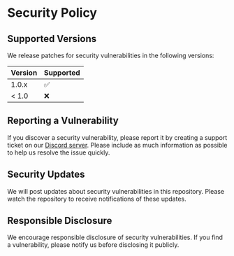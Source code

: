 # Security Policy

## Supported Versions

We release patches for security vulnerabilities in the following versions:

| Version | Supported          |
| ------- | ------------------ |
| 1.0.x   | :white_check_mark: |
| < 1.0   | :x:                |

## Reporting a Vulnerability

If you discover a security vulnerability, please report it by creating a support ticket on our [Discord server](https://discord.gg/kXjVbvJsT5). Please include as much information as possible to help us resolve the issue quickly.

## Security Updates

We will post updates about security vulnerabilities in this repository. Please watch the repository to receive notifications of these updates.

## Responsible Disclosure

We encourage responsible disclosure of security vulnerabilities. If you find a vulnerability, please notify us before disclosing it publicly.
